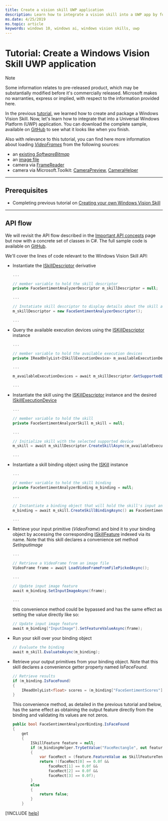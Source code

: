 ```yaml
---
title: Create a vision skill UWP application
description: Learn how to integrate a vision skill into a UWP app by following this tutorial. You can also view relevant information about loading VideoFrames.
ms.date: 4/25/2019
ms.topic: article
keywords: windows 10, windows ai, windows vision skills, uwp
---
```


# Tutorial: Create a Windows Vision Skill UWP application

> [!NOTE]
> Some information relates to pre-released product, which may be substantially modified before it's commercially released. Microsoft makes no warranties, express or implied, with respect to the information provided here.

In the previous [tutorial](tutorial.md), we learned how to create and package a Windows Vision Skill. Now, let's learn how to integrate that into a Universal Windows Platform (UWP) application. You can download the complete sample, available on [GitHub](https://github.com/microsoft/WindowsVisionSkillsPreview/tree/master/samples/SentimentAnalyzerCustomSkill/cs) to see what it looks like when you finish.

Also with relevance to this tutorial, you can find here more information about loading *[VideoFrames](/uwp/api/Windows.Media.VideoFrame)* from the following sources:
- an [existing *SoftwareBitmap*](/uwp/api/windows.media.videoframe.createwithsoftwarebitmap#Windows_Media_VideoFrame_CreateWithSoftwareBitmap_Windows_Graphics_Imaging_SoftwareBitmap_)
- an [image file](/windows/uwp/audio-video-camera/imaging#create-a-softwarebitmap-from-an-image-file-with-bitmapdecoder)
- camera via [FrameReader](/windows/uwp/audio-video-camera/process-media-frames-with-mediaframereader)
- camera via Microsoft.Toolkit: [CameraPreview](/windows/communitytoolkit/controls/camerapreview), [CameraHelper](/windows/communitytoolkit/helpers/camerahelper)

---
## Prerequisites

- Completing previous tutorial on [Creating your own Windows Vision Skill](tutorial.md)
---

## API flow
We will revisit the API flow described in the [Important API concepts](important-api-concepts.md#APIFlow) page but now with a concrete set of classes in C#. The full sample code is available on [GitHub](https://github.com/microsoft/WindowsVisionSkillsPreview/blob/master/samples/SentimentAnalyzerCustomSkill/cs/Apps/FaceSentimentAnalysisApp_UWP/MainPage.xaml.cs).

We'll cover the lines of code relevant to the Windows Vision Skill API:

+ Instantiate the [ISkillDescriptor][ISkillDescriptor] derivative

    ```csharp
    ...

    // member variable to hold the skill descriptor
    private FaceSentimentAnalyzerDescriptor m_skillDescriptor = null;

    ...

    // Instatiate skill descriptor to display details about the skill and populate UI
    m_skillDescriptor = new FaceSentimentAnalyzerDescriptor();

    ...
    ```

+ Query the available execution devices using the [ISKillDescriptor][ISKillDescriptor] instance
    ```csharp
    ...

    // member variable to hold the available execution devices
    private IReadOnlyList<ISkillExecutionDevice> m_availableExecutionDevices = null;

    ...

    m_availableExecutionDevices = await m_skillDescriptor.GetSupportedExecutionDevicesAsync();

    ...
    ```

+ Instantiate the skill using the [ISKillDescriptor][ISKillDescriptor] instance and the desired [ISkillExecutionDevice][ISkillExecutionDevice]
    ```csharp
    ...

    // member variable to hold the skill
    private FaceSentimentAnalyzerSkill m_skill = null;

    ...

    // Initialize skill with the selected supported device
    m_skill = await m_skillDescriptor.CreateSkillAsync(m_availableExecutionDevices[UISkillExecutionDevices.SelectedIndex]) as FaceSentimentAnalyzerSkill;

    ...
    ```

+ Instantiate a skill binding object using the [ISKill][ISKill] instance
    ```csharp
    ...

    // member variable to hold the skill binding
    private FaceSentimentAnalyzerBinding m_binding = null;

    ...

   // Instantiate a binding object that will hold the skill's input and output resource
   m_binding = await m_skill.CreateSkillBindingAsync() as FaceSentimentAnalyzerBinding;

    ...
    ```

+ Retrieve your input primitive (*VideoFrame*) and bind it to your binding object by accessing the corresponding [ISkillFeature][ISkillFeature] indexed via its name. Note that this skill declares a convenience set method *SetInputImage*
    ```csharp
    ...

    // Retrieve a VideoFrame from an image file
    VideoFrame frame = await LoadVideoFrameFromFilePickedAsync();

    ...

    // Update input image feature
    await m_binding.SetInputImageAsync(frame);

    ...
    ```
    this convenience method could be bypassed and has the same effect as setting the value directly like so:

    ```csharp
    // Update input image feature
    await m_binding["InputImage"].SetFeatureValueAsync(frame);
    ```

+ Run your skill over your binding object
    ```csharp
    // Evaluate the binding
    await m_skill.EvaluateAsync(m_binding);
    ```

+ Retrieve your output primitives from your binding object. Note that this skill declares a convenience getter property named *IsFaceFound*.
    ```csharp
    // Retrieve results
    if (m_binding.IsFaceFound)
    {
        IReadOnlyList<float> scores = (m_binding["FaceSentimentScores"].FeatureValue as SkillFeatureTensorFloatValue).GetAsVectorView();
    }
    ```

    This convenience method, as detailed in the previous tutorial and below, has the same effect as obtaining the output feature directly from the binding and validating its values are not zeros.

    ```csharp
    public bool FaceSentimentAnalyzerBinding.IsFaceFound
    {
        get
        {
            ISkillFeature feature = null;
            if (m_bindingHelper.TryGetValue("FaceRectangle", out feature))
            {
                var faceRect = (feature.FeatureValue as SkillFeatureTensorFloatValue).GetAsVectorView();
                return !(faceRect[0] == 0.0f &&
                    faceRect[1] == 0.0f &&
                    faceRect[2] == 0.0f &&
                    faceRect[3] == 0.0f);
            }
            else
            {
                return false;
            }
        }
    ```



[!INCLUDE [help](../includes/get-help-vision.md)]

[SkillInterfacePreview]: /dotnet/api/microsoft.ai.skills.skillinterfacepreview

[ISkillDescriptor]: /dotnet/api/microsoft.ai.skills.skillinterfacepreview.iskilldescriptor

[ISkill]: /dotnet/api/microsoft.ai.skills.skillinterfacepreview.iskill

[ISkillBinding]: /dotnet/api/microsoft.ai.skills.skillinterfacepreview.iskillbinding

[ISkillExecutionDevice]: /dotnet/api/microsoft.ai.skills.skillinterfacepreview.iskillexecutiondevice

[ISkillFeature]: /dotnet/api/microsoft.ai.skills.skillinterfacepreview.iskillfeature

[ISkillFeatureValue]: /dotnet/api/microsoft.ai.skills.skillinterfacepreview.iskillfeaturevalue
